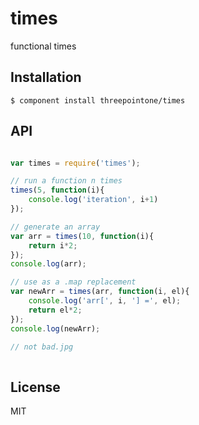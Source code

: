 
# times

  functional times

## Installation

    $ component install threepointone/times

## API
```js

var times = require('times');

// run a function n times
times(5, function(i){
	console.log('iteration', i+1)
});

// generate an array
var arr = times(10, function(i){
	return i*2;
});
console.log(arr);

// use as a .map replacement
var newArr = times(arr, function(i, el){
	console.log('arr[', i, '] =', el);
	return el*2;
});
console.log(newArr);

// not bad.jpg
   
```

## License

  MIT
